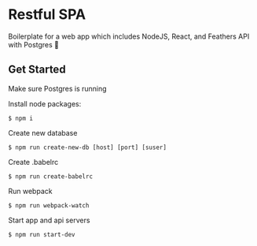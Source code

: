 # Restful SPA 

Boilerplate for a web app which includes NodeJS, React, and Feathers API with Postgres 🛀

## Get Started

Make sure Postgres is running

Install node packages:

`$ npm i`

Create new database

`$ npm run create-new-db [host] [port] [suser]`

Create .babelrc

`$ npm run create-babelrc`

Run webpack

`$ npm run webpack-watch`

Start app and api servers

`$ npm run start-dev`
